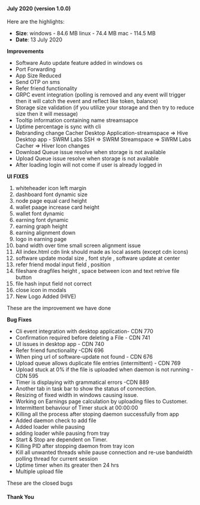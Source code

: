 
#### July 2020 (version 1.0.0)

Here are the highlights:

* **Size**: 
   windows - 84.6 MB
   linux - 74.4 MB
   mac -  114.5 MB
* **Date**: 13 July 2020

**Improvements**

* Software Auto update feature added in windows os
* Port Forwarding
* App Size Reduced
* Send OTP on sms
* Refer friend functionality
* GRPC event integration (polling is removed and any event will trigger then it will catch the event and reflect like token, balance)
* Storage size validation (if you utilize your storage and then try to reduce size then it will message)
* Tooltip information containing name streamsapce
* Uptime percentage is sync with cli
* Rebranding change
    Cacher Desktop Application-streamspace => Hive Desktop app - SWRM Labs
    SSH => SWRM
    Streamspace => SWRM Labs
    Cacher => Hiver
    Icon changes
* Download Queue issue resolve when storage is not available
* Upload Queue issue resolve when storage is not available
* After loading login will not come if user is already logged in

**UI FIXES**
1. whiteheader icon left margin
2. dashboard font dynamic size
3. node page equal card height
4. wallet paage increase card height
5. wallet font dynamic
6. earning font dynamic
7. earning graph height
8. earning alignment down
9. logo in earning page
10. band width over time small screen alignment issue
11. All index.html cdn link should made as local assets (except cdn icons)
12. software update modal size , font style , software update at center
13. refer friend modal input field , position
14. fileshare dragfiles height , space between icon and text retrive file button
15. file hash input field not correct
16. close icon in modals
17. New Logo Added (HIVE)

These are the improvement we have done

**Bug Fixes**

* Cli event integration with desktop application- CDN 770
* Confirmation required before deleting a File - CDN 741
* UI issues in desktop app - CDN 740
* Refer friend functionality -CDN 696
* When ping url of software-update not found - CDN 676
* Upload queue allows duplicate file entries (intermittent) - CDN 769
* Upload stuck at 0% if the file is uploaded when daemon is not running - CDN 595
* Timer is displaying with grammatical errors -CDN 889
* Another tab in task bar to show the status of connection. 
* Resizing of fixed width in windows causing issue. 
* Working on Earnings page calculation by uploading files to Customer. 
* Intermittent behaviour of Timer stuck at 00:00:00 
* Killing all the process after stoping daemon successfully from app
* Added daemon check to add file
* Added loader while pausing
* adding loader while pausing from tray
* Start & Stop are dependent on Timer. 
* Killing PID after stopping daemon from tray icon
* Kill all unwanted threads while pause connection and re-use bandwidth polling thread for current session
* Uptime timer when its greater then 24 hrs
* Multiple upload file


These are the closed bugs

#### Thank You
